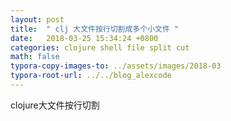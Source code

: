 ```yaml
---
layout: post
title:  " clj 大文件按行切割成多个小文件 "
date:   2018-03-25 15:34:24 +0800
categories: clojure shell file split cut
math: false
typora-copy-images-to: ../assets/images/2018-03
typora-root-url: ../../blog_alexcode
---
```

clojure大文件按行切割



<script src="https://gist.github.com/alexwanng/c880a9cc26fd356577681c19595d0982.js"></script>